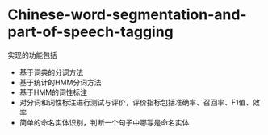 # Chinese-word-segmentation-and-part-of-speech-tagging

实现的功能包括
* 基于词典的分词方法
* 基于统计的HMM分词方法
* 基于HMM的词性标注
* 对分词和词性标注进行测试与评价，评价指标包括准确率、召回率、F1值、效率
* 简单的命名实体识别，判断一个句子中哪写是命名实体
